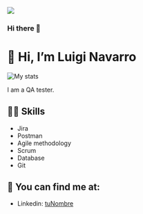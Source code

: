 [![](/earth.png)]()

### Hi there 👋

# 👋 Hi, I’m Luigi Navarro
![My stats](https://github-readme-stats.vercel.app/api?username=Luigi026&count_private=true&show_icons=true&theme=radical)

I am a QA tester.

## 💪🏼 Skills
- Jira
- Postman
- Agile methodology
- Scrum
- Database
- Git

## 👀 You can find me at:
- Linkedin: [tuNombre](https://www.linkedin.com/in/luigi-navarro-500b30258/?trk=public-profile-join-page)
